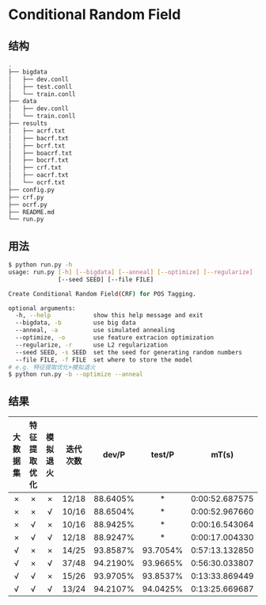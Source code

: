 # Conditional Random Field

## 结构

```sh
.
├── bigdata
│   ├── dev.conll
│   ├── test.conll
│   └── train.conll
├── data
│   ├── dev.conll
│   └── train.conll
├── results
│   ├── acrf.txt
│   ├── bacrf.txt
│   ├── bcrf.txt
│   ├── boacrf.txt
│   ├── bocrf.txt
│   ├── crf.txt
│   ├── oacrf.txt
│   └── ocrf.txt
├── config.py
├── crf.py
├── ocrf.py
├── README.md
└── run.py
```

## 用法

```sh
$ python run.py -h
usage: run.py [-h] [--bigdata] [--anneal] [--optimize] [--regularize]
              [--seed SEED] [--file FILE]

Create Conditional Random Field(CRF) for POS Tagging.

optional arguments:
  -h, --help            show this help message and exit
  --bigdata, -b         use big data
  --anneal, -a          use simulated annealing
  --optimize, -o        use feature extracion optimization
  --regularize, -r      use L2 regularization
  --seed SEED, -s SEED  set the seed for generating random numbers
  --file FILE, -f FILE  set where to store the model
# e.g. 特征提取优化+模拟退火
$ python run.py -b --optimize --anneal
```

## 结果

| 大数据集 | 特征提取优化 | 模拟退火 | 迭代次数 |  dev/P   |  test/P  |     mT(s)      |
| :------: | :----------: | :------: | :------: | :------: | :------: | :------------: |
|    ×     |      ×       |    ×     |  12/18   | 88.6405% |    *     | 0:00:52.687575 |
|    ×     |      ×       |    √     |  10/16   | 88.6504% |    *     | 0:00:52.967660 |
|    ×     |      √       |    ×     |  10/16   | 88.9425% |    *     | 0:00:16.543064 |
|    ×     |      √       |    √     |  12/18   | 88.9247% |    *     | 0:00:17.004330 |
|    √     |      ×       |    ×     |  14/25   | 93.8587% | 93.7054% | 0:57:13.132850 |
|    √     |      ×       |    √     |  37/48   | 94.2190% | 93.9665% | 0:56:30.033807 |
|    √     |      √       |    ×     |  15/26   | 93.9705% | 93.8537% | 0:13:33.869449 |
|    √     |      √       |    √     |  13/24   | 94.2107% | 94.0425% | 0:13:25.669687 |